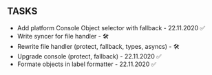 ## TASKS

- Add platform Console Object selector with fallback - 22.11.2020 ✅
- Write syncer for file handler - 🛠️
- Rewrite file handler (protect, fallback, types, asyncs) - 🛠️
- Upgrade console (protect, fallback) - 22.11.2020 ✅
- Formate objects in label formatter - 22.11.2020 ✅
